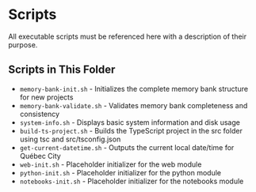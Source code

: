 # Scripts

All executable scripts must be referenced here with a description of their purpose.

## Scripts in This Folder

- `memory-bank-init.sh` - Initializes the complete memory bank structure for new projects
- `memory-bank-validate.sh` - Validates memory bank completeness and consistency
- `system-info.sh` - Displays basic system information and disk usage
- `build-ts-project.sh` - Builds the TypeScript project in the src folder using tsc and src/tsconfig.json
- `get-current-datetime.sh` - Outputs the current local date/time for Québec City
- `web-init.sh` - Placeholder initializer for the web module
- `python-init.sh` - Placeholder initializer for the python module
- `notebooks-init.sh` - Placeholder initializer for the notebooks module
